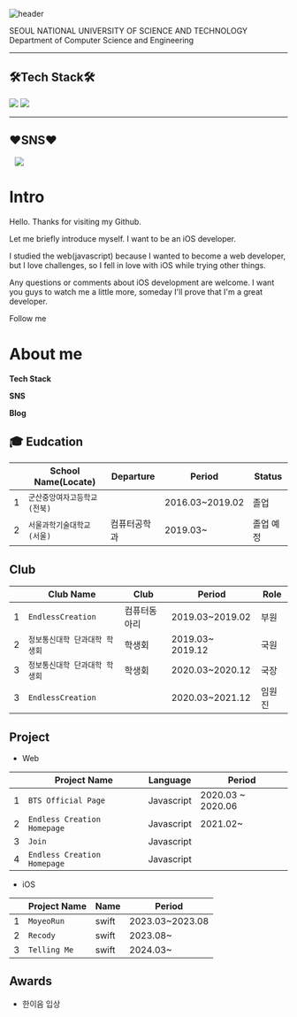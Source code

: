 ![header](https://capsule-render.vercel.app/api?type=transparent&color=auto&height=300&section=header&text=KYUNG%20MI&fontSize=50&animation=fadeIn)

SEOUL NATIONAL UNIVERSITY OF SCIENCE AND TECHNOLOGY  
Department of Computer Science and Engineering 

-----

## 🛠Tech Stack🛠  


<img src="https://img.shields.io/badge/Python-3766AB?style=flat-square&logo=Python&logoColor=white"/></a>
<img src="https://img.shields.io/badge/C++-FFF12B?style=flat-square&logo=C%2B%2B&logoColor=white"/></a>

-----

## ♥SNS♥


<a href="https://www.instagram.com/1mmgm/">
    <img 
        src="http://img.shields.io/badge/-Instagram-black?style=flat&logo=Instagram&link=https://www.instagram.com/1mmgm/"
        style="height : auto; margin-left : 10px; margin-right : 10px;"/>
</a>


#  Intro

Hello. 
Thanks for visiting my Github.

Let me briefly introduce myself.
I want to be an iOS developer.

I studied the web(javascript) because I wanted to become a web developer, but I love challenges, so I fell in love with iOS while trying other things.

Any questions or comments about iOS development are welcome.
I want you guys to watch me a little more, someday I'll prove that I'm a great developer.

Follow me


# About me

**Tech Stack**

**SNS**

**Blog**




## 🎓 Eudcation

|   |School Name(Locate)     | Departure | Period | Status |
|-- |-----------------------|----------|----|-----|
|1  |`군산중앙여자고등학교(전북)`  |          | 2016.03~2019.02 | 졸업 |
|2  |`서울과학기술대학교(서울)`   | 컴퓨터공학과 | 2019.03~ | 졸업 예정|


## Club
|   |Club Name      | Club | Period | Role |
|-- |-------------------|----|-----|-----|
|1  |`EndlessCreation`  | 컴퓨터동아리| 2019.03~2019.02 | 부원 |
|2  |`정보통신대학 단과대학 학생회` |학생회  | 2019.03~ 2019.12|국원|
|3  |`정보통신대학 단과대학 학생회` | 학생회 | 2020.03~2020.12| 국장|
|3  |`EndlessCreation` | |2020.03~2021.12| 임원진|


## Project
- Web

|   |Project Name            | Language    | Period  |
|-- |-----------------------|----------|----|
|1  |`BTS Official Page`  |  Javascript   | 2020.03 ~ 2020.06 | 
|2  |`Endless Creation Homepage`   | Javascript | 2021.02~ |
|3  |`Join`| Javascript
|4  |`Endless Creation Homepage` | Javascript|


- iOS

|   |Project Name  | Name  | Period |
|-- |------------|----------|-------|
|1  |`MoyeoRun`  |  swift   | 2023.03~2023.08 | 
|2  |`Recody`   | swift | 2023.08~ |
|3  |`Telling Me`| swift| 2024.03~ |



## Awards
- 한이음 입상
